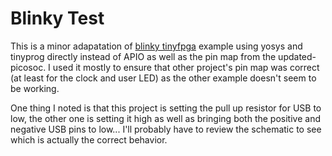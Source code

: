 # Blinky Test

This is a minor adapatation of [blinky tinyfpga][1] example using yosys and
tinyprog directly instead of APIO as well as the pin map from the
updated-picosoc. I used it mostly to ensure that other project's pin map was
correct (at least for the clock and user LED) as the other example doesn't seem
to be working.

One thing I noted is that this project is setting the pull up resistor for USB
to low, the other one is setting it high as well as bringing both the positive
and negative USB pins to low... I'll probably have to review the schematic to
see which is actually the correct behavior.

[1]: https://github.com/lawrie/tinyfpga_examples
